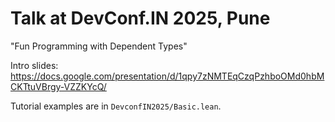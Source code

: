 # Talk at DevConf.IN 2025, Pune

"Fun Programming with Dependent Types"

Intro slides: <https://docs.google.com/presentation/d/1qpy7zNMTEqCzqPzhboOMd0hbMCKTtuVBrgy-VZZKYcQ/>

Tutorial examples are in `DevconfIN2025/Basic.lean`.
